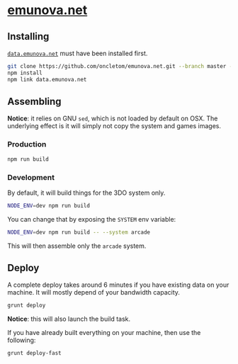 # [emunova.net](http://emunova.net)

## Installing

[`data.emunova.net`](https://github.com/oncletom/data.emunova.net) must have been installed first.

```bash
git clone https://github.com/oncletom/emunova.net.git --branch master --single-branch
npm install
npm link data.emunova.net
```

## Assembling

**Notice**: it relies on GNU `sed`, which is not loaded by default on OSX.
The underlying effect is it will simply not copy the system and games images.

### Production

```bash
npm run build
```

### Development

By default, it will build things for the 3DO system only.

```bash
NODE_ENV=dev npm run build
```

You can change that by exposing the `SYSTEM` env variable:

```bash
NODE_ENV=dev npm run build -- --system arcade
```

This will then assemble only the `arcade` system.

## Deploy

A complete deploy takes around 6 minutes if you have existing data on your machine.
It will mostly depend of your bandwidth capacity.

```bash
grunt deploy
```

**Notice**: this will also launch the build task.

If you have already built everything on your machine, then use the following:

```bash
grunt deploy-fast
```
